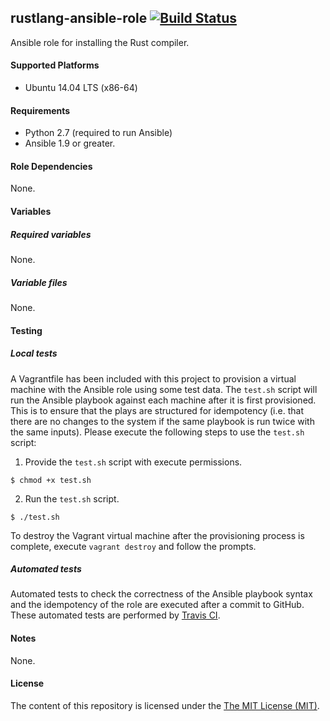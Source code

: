 ## rustlang-ansible-role [![Build Status](https://travis-ci.org/alliedplatform/rustlang-ansible-role.png)](https://travis-ci.org/alliedplatform/rustlang-ansible-role)

Ansible role for installing the Rust compiler.

#### Supported Platforms

- Ubuntu 14.04 LTS (x86-64)

#### Requirements

- Python 2.7 (required to run Ansible)
- Ansible 1.9 or greater.

#### Role Dependencies

None.

#### Variables

##### Required variables

None.

##### Variable files

None.

#### Testing

##### Local tests

A Vagrantfile has been included with this project to provision a virtual machine with the Ansible role using some test data. The `test.sh` script will run the Ansible playbook against each machine after it is first provisioned. This is to ensure that the plays are structured for idempotency (i.e. that there are no changes to the system if the same playbook is run twice with the same inputs). Please execute the following steps to use the `test.sh` script:

1. Provide the `test.sh` script with execute permissions.

```
$ chmod +x test.sh
```

2. Run the `test.sh` script.

```
$ ./test.sh
```

To destroy the Vagrant virtual machine after the provisioning process is complete, execute `vagrant destroy` and follow the prompts.

##### Automated tests

Automated tests to check the correctness of the Ansible playbook syntax and the idempotency of the role are executed after a commit to GitHub. These automated tests are performed by [Travis CI](https://travis-ci.org/).

#### Notes

None.

#### License

The content of this repository is licensed under the [The MIT License (MIT)](http://opensource.org/licenses/MIT).
